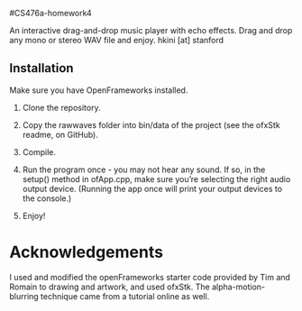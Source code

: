 #CS476a-homework4

An interactive drag-and-drop music player with echo effects. Drag and drop any mono or stereo WAV file and enjoy.
hkini [at] stanford

## Installation
Make sure you have OpenFrameworks installed.

1. Clone the repository.

2. Copy the rawwaves folder into bin/data of the project (see the ofxStk readme, on GitHub).

3. Compile.

4. Run the program once - you may not hear any sound. If so, in the setup() method in ofApp.cpp, make sure you’re selecting the right audio output device. (Running the app once will print your output devices to the console.)

5. Enjoy! 

# Acknowledgements

I used and modified the openFrameworks starter code provided by Tim and Romain to drawing and artwork, and used ofxStk. The alpha-motion-blurring technique came from a tutorial online as well.


